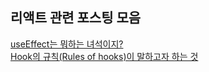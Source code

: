 
## 리액트 관련 포스팅 모음
[useEffect는 뭐하는 녀석이지?](https://yaehee.notion.site/React-useEffect-59bb96ce445f4ad4a3ddab614f178618)   
[Hook의 규칙(Rules of hooks)이 말하고자 하는 것](https://yaehee.notion.site/Hook-Rules-of-hooks-2fa5ab3553c6413cbe45d3608891e3a0)
